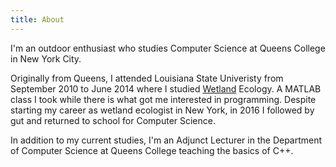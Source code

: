 ```yaml
---
title: About
---
```

I'm an outdoor enthusiast who studies Computer Science at Queens College in New York City.

Originally from Queens, I attended Louisiana State Univeristy from September 2010 to June 2014 where I studied <a href = https://en.wikipedia.org/wiki/Wetland>Wetland</a> Ecology. A MATLAB class I took while there is what got me interested in programming. Despite starting my career as wetland ecologist in New York, in 2016 I followed by gut and returned to school for Computer Science.

In addition to my current studies, I'm an Adjunct Lecturer in the Department of Computer Science at Queens College teaching the basics of C++.







